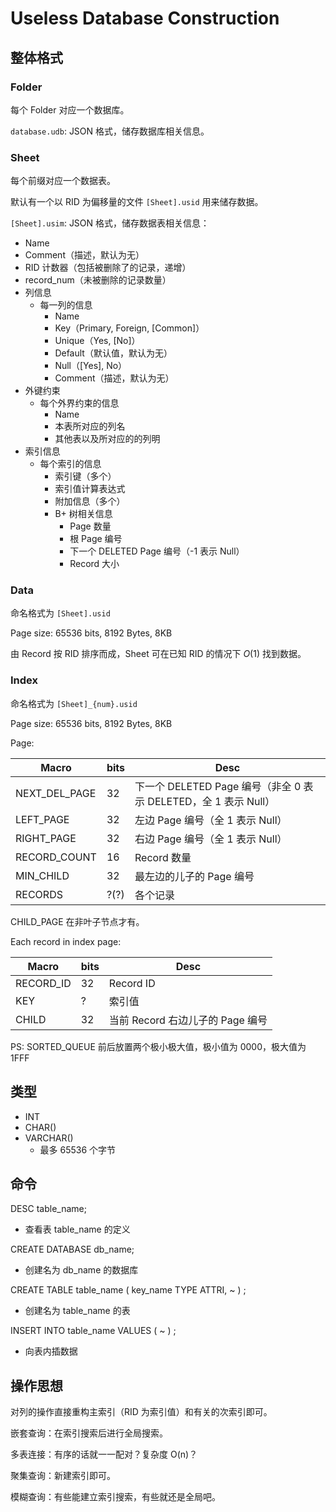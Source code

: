 # Useless Database Construction

## 整体格式

### Folder

每个 Folder 对应一个数据库。

`database.udb`: JSON 格式，储存数据库相关信息。

### Sheet

每个前缀对应一个数据表。

默认有一个以 RID 为偏移量的文件 `[Sheet].usid` 用来储存数据。

`[Sheet].usim`: JSON 格式，储存数据表相关信息：

- Name
- Comment（描述，默认为无）
- RID 计数器（包括被删除了的记录，递增）
- record_num（未被删除的记录数量）
- 列信息
  - 每一列的信息
    - Name
    - Key（Primary, Foreign, [Common]）
    - Unique（Yes, [No]）
    - Default（默认值，默认为无）
    - Null（[Yes], No）
    - Comment（描述，默认为无）
- 外键约束
  - 每个外界约束的信息
    - Name
    - 本表所对应的列名
    - 其他表以及所对应的的列明
- 索引信息
  - 每个索引的信息
    - 索引键（多个）
    - 索引值计算表达式
    - 附加信息（多个）
    - B+ 树相关信息
      - Page 数量
      - 根 Page 编号
      - 下一个 DELETED Page 编号（-1 表示 Null）
      - Record 大小

### Data

命名格式为 `[Sheet].usid`

Page size: 65536 bits, 8192 Bytes, 8KB

由 Record 按 RID 排序而成，Sheet 可在已知 RID 的情况下 $O(1)$ 找到数据。

### Index

命名格式为 `[Sheet]_{num}.usid`

Page size: 65536 bits, 8192 Bytes, 8KB

Page:

| Macro            | bits  | Desc                                                         |
| ---------------- | ----- | ------------------------------------------------------------ |
| NEXT_DEL_PAGE    | 32    | 下一个 DELETED Page 编号（非全 0 表示 DELETED，全 1 表示 Null） |
| LEFT_PAGE        | 32    | 左边 Page 编号（全 1 表示 Null）                               |
| RIGHT_PAGE       | 32    | 右边 Page 编号（全 1 表示 Null）                               |
| RECORD_COUNT     | 16    | Record 数量                                                   |
| MIN_CHILD        | 32    | 最左边的儿子的 Page 编号                                       |
| RECORDS          | ?(?)  | 各个记录                                                      |

CHILD_PAGE 在非叶子节点才有。

Each record in index page:

| Macro           | bits | Desc                                                         |
| --------------- | ---- | ------------------------------------------------------------ |
| RECORD_ID       | 32   | Record ID                                                    |
| KEY             | ?    | 索引值                                                       |
| CHILD           | 32   | 当前 Record 右边儿子的 Page 编号                             |

PS: SORTED_QUEUE 前后放置两个极小极大值，极小值为 0000，极大值为 1FFF

## 类型

- INT
- CHAR()
- VARCHAR()
  - 最多 65536 个字节

## 命令

DESC table_name;

- 查看表 table_name 的定义

CREATE DATABASE db_name;

- 创建名为 db_name 的数据库

CREATE TABLE table_name ( key_name TYPE ATTRI, ~ ) ;

- 创建名为 table_name 的表

INSERT INTO table_name VALUES ( ~ ) ;

- 向表内插数据

## 操作思想

对列的操作直接重构主索引（RID 为索引值）和有关的次索引即可。

嵌套查询：在索引搜索后进行全局搜索。

多表连接：有序的话就一一配对？复杂度 O(n)？

聚集查询：新建索引即可。

模糊查询：有些能建立索引搜索，有些就还是全局吧。
